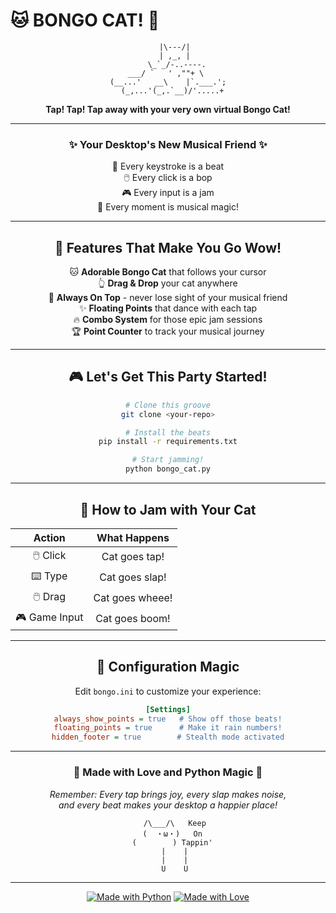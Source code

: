 # 🐱 BONGO CAT! 🥁

<div align="center">

```
   |\---/|
   | ,_, |
    \_`_/-..----.
 ___/ `   ' ,""+ \  
(__...'   __\    |`.___.';
  (_,...'(_,.`__)/'.....+
```

**Tap! Tap! Tap away with your very own virtual Bongo Cat!**

</div>

---

<div align="center">

### ✨ Your Desktop's New Musical Friend ✨

🎵 Every keystroke is a beat  
🖱️ Every click is a bop  
🎮 Every input is a jam  
🌟 Every moment is musical magic!

</div>

---

<div align="center">

## 🌈 Features That Make You Go Wow! 

🐱 **Adorable Bongo Cat** that follows your cursor  
👆 **Drag & Drop** your cat anywhere  
🎯 **Always On Top** - never lose sight of your musical friend  
✨ **Floating Points** that dance with each tap  
🔥 **Combo System** for those epic jam sessions  
🏆 **Point Counter** to track your musical journey

</div>

---

<div align="center">

## 🎮 Let's Get This Party Started! 

```bash
# Clone this groove
git clone <your-repo>

# Install the beats
pip install -r requirements.txt

# Start jamming!
python bongo_cat.py
```

</div>

---

<div align="center">

## 🎵 How to Jam with Your Cat

| Action | What Happens |
|:------:|:-----------:|
| 🖱️ Click | Cat goes tap! |
| ⌨️ Type | Cat goes slap! |
| 🖱️ Drag | Cat goes wheee! |
| 🎮 Game Input | Cat goes boom! |

</div>

---

<div align="center">

## 💫 Configuration Magic

Edit `bongo.ini` to customize your experience:
```ini
[Settings]
always_show_points = true   # Show off those beats!
floating_points = true      # Make it rain numbers!
hidden_footer = true        # Stealth mode activated
```

</div>

---

<div align="center">

### 🌟 Made with Love and Python Magic 🐍

*Remember: Every tap brings joy, every slap makes noise,  
and every beat makes your desktop a happier place!*

```
   /\___/\   Keep
  (  ・ω・)   On
  (        ) Tappin'
   |    |
   |    |
   U    U
```

</div>

---

<div align="center">

[![Made with Python](https://img.shields.io/badge/Made%20with-Python-1f425f.svg)](https://www.python.org/)
[![Made with Love](https://img.shields.io/badge/Made%20with-❤-ff69b4.svg)](https://github.com/yourusername)

</div>
